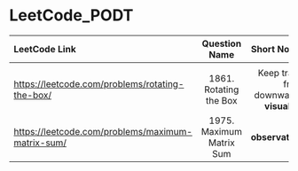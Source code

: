 # LeetCode_PODT


| LeetCode Link| Question Name | Short Notes|
| :---         |     :---:      |          ---: |
|  |  |
https://leetcode.com/problems/rotating-the-box/ | 1861. Rotating the Box | Keep track from downwards **visualize** |
https://leetcode.com/problems/maximum-matrix-sum/ | 1975. Maximum Matrix Sum | **observation**  |

			



